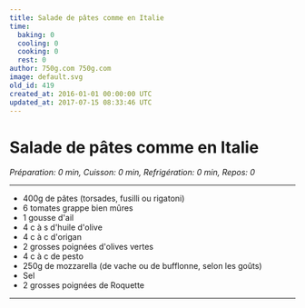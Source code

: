 ```yaml
---
title: Salade de pâtes comme en Italie
time:
  baking: 0
  cooling: 0
  cooking: 0
  rest: 0
author: 750g.com 750g.com
image: default.svg
old_id: 419
created_at: 2016-01-01 00:00:00 UTC
updated_at: 2017-07-15 08:33:46 UTC
---
```


# Salade de pâtes comme en Italie

*Préparation: 0 min, Cuisson: 0 min, Refrigération: 0 min, Repos: 0*

---

- 400g de pâtes (torsades, fusilli ou rigatoni)
- 6 tomates grappe bien mûres
- 1 gousse d'ail
- 4 c à s d'huile d'olive
- 4 c à c d'origan
- 2 grosses poignées d'olives vertes
- 4 c à c de pesto
- 250g de mozzarella (de vache ou de bufflonne, selon les goûts)
- Sel
- 2 grosses poignées de Roquette

---


